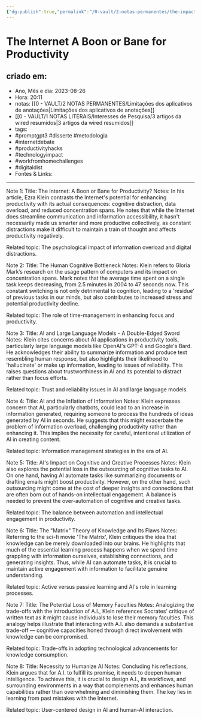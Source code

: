 ```yaml
---
{"dg-publish":true,"permalink":"/0-vault/2-notas-permanentes/the-impact-of-the-internet-on-productivity-exploring-its-benefits-and-drawbacks/","tags":["permanente","promptgpt3","disserte","metodologia","internetdebate","productivityhacks","technologyimpact","workfromhomechallenges","digitaldist"],"dgHomeLink":true,"dgShowLocalGraph":true,"dgShowFileTree":true,"dgEnableSearch":true}
---
```


# The Internet A Boon or Bane for Productivity

## criado em: 
-  Ano, Mês e dia: 2023-08-26
- Hora: 20:11
- notas: [[0 - VAULT/2 NOTAS PERMANENTES/Limitações dos aplicativos de anotações\|Limitações dos aplicativos de anotações]]
- [[0 - VAULT/1 NOTAS LITERAIS/Interesses de Pesquisa/3 artigos da wired resumidos\|3 artigos da wired resumidos]]
- tags: 
- #promptgpt3 #disserte #metodologia 
- #internetdebate
- #productivityhacks
- #technologyimpact
- #workfromhomechallenges
- #digitaldist 
- Fontes & Links: 
---

Note 1:
Title: The Internet: A Boon or Bane for Productivity?
Notes: In his article, Ezra Klein contrasts the Internet's potential for enhancing productivity with its actual consequences: cognitive distraction, data overload, and reduced concentration spans. He notes that while the Internet does streamline communication and information accessibility, it hasn't necessarily made us smarter and more productive collectively, as constant distractions make it difficult to maintain a train of thought and affects productivity negatively.

Related topic: The psychological impact of information overload and digital distractions.


Note 2:
Title: The Human Cognitive Bottleneck
Notes: Klein refers to Gloria Mark’s research on the usage pattern of computers and its impact on concentration spans. Mark notes that the average time spent on a single task keeps decreasing, from 2.5 minutes in 2004 to 47 seconds now. This constant switching is not only detrimental to cognition, leading to a 'residue' of previous tasks in our minds, but also contributes to increased stress and potential productivity decline.

Related topic: The role of time-management in enhancing focus and productivity.


Note 3:
Title: AI and Large Language Models - A Double-Edged Sword
Notes: Klein cites concerns about AI applications in productivity tools, particularly large language models like OpenAI's GPT-4 and Google's Bard. He acknowledges their ability to summarize information and produce text resembling human response, but also highlights their likelihood to 'hallucinate' or make up information, leading to issues of reliability. This raises questions about trustworthiness in AI and its potential to distract rather than focus efforts.

Related topic: Trust and reliability issues in AI and large language models.


Note 4:
Title: AI and the Inflation of Information
Notes: Klein expresses concern that AI, particularly chatbots, could lead to an increase in information generated, requiring someone to process the hundreds of ideas generated by AI in seconds. He suggests that this might exacerbate the problem of information overload, challenging productivity rather than enhancing it. This implies the necessity for careful, intentional utilization of AI in creating content.

Related topic: Information management strategies in the era of AI.


Note 5:
Title: AI's Impact on Cognitive and Creative Processes
Notes: Klein also explores the potential loss in the outsourcing of cognitive tasks to AI. On one hand, having AI automate tasks like summarizing documents or drafting emails might boost productivity. However, on the other hand, such outsourcing might come at the cost of deeper insights and connections that are often born out of hands-on intellectual engagement. A balance is needed to prevent the over-automation of cognitive and creative tasks.

Related topic: The balance between automation and intellectual engagement in productivity.

Note 6:
Title: The "Matrix" Theory of Knowledge and Its Flaws
Notes: Referring to the sci-fi movie 'The Matrix', Klein critiques the idea that knowledge can be merely downloaded into our brains. He highlights that much of the essential learning process happens when we spend time grappling with information ourselves, establishing connections, and generating insights. Thus, while AI can automate tasks, it is crucial to maintain active engagement with information to facilitate genuine understanding.

Related topic: Active versus passive learning and AI's role in learning processes.

Note 7: 
Title: The Potential Loss of Memory Faculties
Notes: Analogizing the trade-offs with the introduction of A.I., Klein references Socrates' critique of written text as it might cause individuals to lose their memory faculties. This analogy helps illustrate that interacting with A.I. also demands a substantive trade-off — cognitive capacities honed through direct involvement with knowledge can be compromised.

Related topic: Trade-offs in adopting technological advancements for knowledge consumption.

Note 8:
Title: Necessity to Humanize AI
Notes: Concluding his reflections, Klein argues that for A.I. to fulfill its promise, it needs to deepen human intelligence. To achieve this, it is crucial to design A.I., its workflows, and surrounding environments in a way that complements and enhances human capabilities rather than overwhelming and diminishing them. The key lies in learning from past mistakes with the Internet.

Related topic: User-centered design in AI and human-AI interaction.